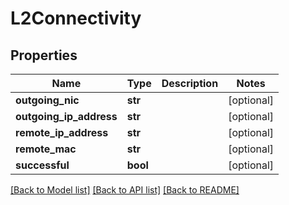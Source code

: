 # L2Connectivity

## Properties
Name | Type | Description | Notes
------------ | ------------- | ------------- | -------------
**outgoing_nic** | **str** |  | [optional] 
**outgoing_ip_address** | **str** |  | [optional] 
**remote_ip_address** | **str** |  | [optional] 
**remote_mac** | **str** |  | [optional] 
**successful** | **bool** |  | [optional] 

[[Back to Model list]](../README.md#documentation-for-models) [[Back to API list]](../README.md#documentation-for-api-endpoints) [[Back to README]](../README.md)


